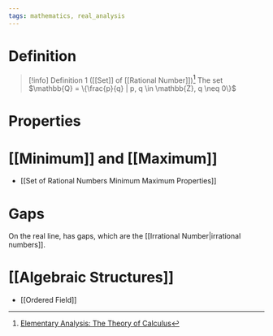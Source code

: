 ```yaml
---
tags: mathematics, real_analysis
---
```


# Definition

> [!info] Definition 1 ([[Set]] of [[Rational Number]])[^1]
> The set $\mathbb{Q} = \{\frac{p}{q} | p, q \in \mathbb{Z}, q \neq 0\}$

# Properties
# [[Minimum]] and [[Maximum]]
- [[Set of Rational Numbers Minimum Maximum Properties]]

# Gaps
On the real line, has gaps, which are the [[Irrational Number|irrational numbers]].

# [[Algebraic Structures]]
- [[Ordered Field]]

[^1]: [Elementary Analysis: The Theory of Calculus](zotero://open-pdf/library/items/GUY2WR3V?page=18)